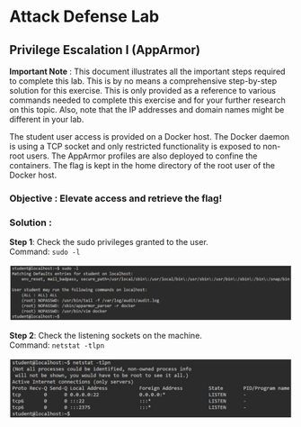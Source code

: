 # Attack Defense Lab
## Privilege Escalation I (AppArmor)

**Important Note** : This document illustrates all the important steps required to complete this lab. This  is  by no  means  a  comprehensive  step-by-step  solution for this exercise.  This  is only provided as a reference to various commands needed to complete this exercise and for your further  research on this topic. Also,  note that the IP addresses and domain names might be different in your lab.


The student user access is provided on a Docker host. The Docker daemon is using a TCP socket and only restricted functionality is exposed to non-root users. The AppArmor profiles are also deployed to confine the containers. The flag is kept in the home directory of the root user of the Docker host.

### Objective :  Elevate access and retrieve the flag!  
### Solution :

**Step 1**: Check the sudo privileges granted to the user.  
Command: `sudo -l`  
  
![01](files/img/01.jpg)


**Step 2**:  Check the listening sockets on the machine.  
Command: `netstat -tlpn`  

![02](files/img/02.jpg)